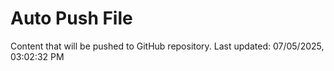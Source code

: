 # Auto Push File

Content that will be pushed to GitHub repository.
Last updated: 07/05/2025, 03:02:32 PM